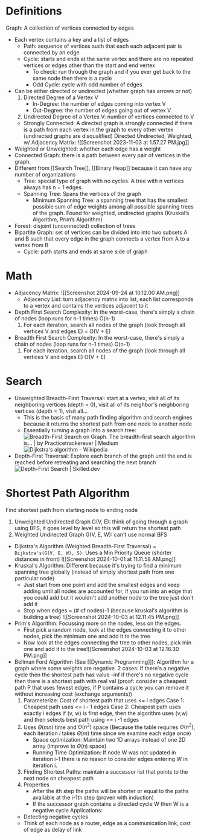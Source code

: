 # Definitions
Graph: A collection of vertices connected by edges
- Each vertex contains a key and a list of edges
	- Path: sequence of vertices such that each each adjacent pair is connected by an edge
	- Cycle: starts and ends at the same vertex and there are no repeated vertices  or edges other than the start and end vertex
		- To check: run through the graph and if you ever get back to the same node then there is a cycle
		- Odd Cycle: cycle with odd number of edges
- Can be either directed or undirected (whether graph has arrows or not)
	1. Directed Degree of a Vertex V
		- In-Degree: the number of edges coming into vertex V
		- Out-Degree: the number of edges going out of vertex V
	2. Undirected Degree of a Vertex V: number of vertices connected to V
	- Strongly Connected: A directed graph is strongly connected if there is a path from each vertex in the graph to every other vertex (undirected graphs are disqualified)
	Directed                                                                                                                                  Undirected, Weighted, w/ Adjacency Matrix: ![[Screenshot 2023-11-03 at 1.57.27 PM.jpg]]
- Weighted or Unweighted: whether each edge has a weight
- Connected Graph: there is a path between every pair of vertices in the graph.
- Different from [[Search Tree]], [[Binary Heap]] because it can have any number of organizations
	- Tree: special type of graph with no cycles. A tree with n vertices always has n − 1 edges.
	- Spanning Tree: Spans the vertices of the graph
		- Minimum Spanning Tree: a spanning tree that has the smallest possible sum of edge weights among all possible spanning trees of the graph. Found for weighted, undirected graphs (Kruskal’s Algorithm, Prim’s Algorithm)
- Forest: disjoint (unconnected) collection of trees
- Bipartite Graph: set of vertices can be divided into into two subsets A and B such that every edge in the graph connects a vertex from A to a vertex from B
	- Cycle: path starts and ends at same side of graph
# Math
- Adjacency Matrix: ![[Screenshot 2024-09-24 at 10.12.00 AM.png]]
	- Adjacency List: turn adjacency matrix into list, each list corresponds to a vertex and contains the vertices adjacent to it
- Depth First Search Complexity: In the worst-case, there's simply a chain of nodes (loop runs for n-1 times) O(n-1)
	1. For each iteration, search all nodes of the graph (look through all vertices V and edges E) = O(V + E)
- Breadth First Search Complexity: In the worst-case, there's simply a chain of nodes (loop runs for n-1 times) O(n-1)
	1. For each iteration, search all nodes of the graph (look through all vertices V and edges E) O(V + E)

# Search
- Unweighted Breadth-First Traversal: start at a vertex, visit all of its neighboring vertices (depth = 0), visit all of its neighbor's neighboring vertices (depth = 1), visit all...
	- This is the basis of many path finding algorithm and search engines because it returns the shortest path from one node to another node
	- Essentially turning a graph into a search tree:
																						![Breadth-First Search on Graph. The breadth-first search algorithm is… | by  Practicetrackerever | Medium](https://miro.medium.com/v2/resize:fit:679/0*OXJgetr0xmAQ-2_N.gif)
																							![Dijkstra's algorithm - Wikipedia](https://upload.wikimedia.org/wikipedia/commons/thumb/5/57/Dijkstra_Animation.gif/220px-Dijkstra_Animation.gif)
- Depth-First Traversal: Explore each branch of the graph until the end is reached before retreating and searching the next branch
																							![Depth-First Search | Skilled.dev](https://skilled.dev/images/dfs.gif)
# Shortest Path Algorithm
Find shortest path from starting node to ending node
1. Unweighted Undirected Graph G(V, E): think of going through a graph using BFS, it goes level by level so this will return the shortest path
2. Weighted Undirected Graph G(V, E, W): can't use normal BFS 

- Dijkstra's Algorithm (Weighted Breadth-First Traversal) = `Dijkstra's(G(V, E, W), S)`: Uses a Min Priority Queue (shorter distances in front)
![[Screenshot 2024-10-01 at 11.11.58 AM.png]]
- Kruskal's Algorithm: Different because it's trying to find a minimum spanning tree globally (instead of simply shortest path from one particular node)
	- Just start from one point and add the smallest edges and keep adding until all nodes are accounted for, if you run into an edge that you could add but it wouldn't add another node to the tree just don't add it
	- Stop when edges = (# of nodes)-1 (because kruskal's algorithm is building a tree)
									![[Screenshot 2024-10-03 at 12.11.45 PM.png]]
- Prim's Algorithm: Focussing more on the nodes, less on the edges.
	- First pick a random node, look at the edges connecting it to other nodes, pick the minimum one and add it to the tree
	- Now look at the edges connecting the tree to other nodes, pick min one and add it to the tree![[Screenshot 2024-10-03 at 12.16.30 PM.png]]
- Bellman Ford Algorithm (See [[Dynamic Programming]]): Algorithm for a graph where some weights are negative. 
	2 cases: 
	if there's a negative cycle then the shortest path has value -inf
	if there's no negative cycle then there is a shortest path with real val (proof: consider a cheapest path P that uses fewest edges, if P contains a cycle you can remove it without increasing cost (exchange arguments))
	1. Parameterize: Cost of shortest path that uses <= i edges
		Case 1: Cheapest path uses <= i - 1 edges
		Case 2: Cheapest path uses exactly i edges
			if (v, w) is first edge, then the algorithm uses (v,w) and then selects best path using <= i -1 edges
	2. Uses $\Theta(mn)$ time and $\Theta(n^2)$ space (Because the table requires $\Theta(n^2)$, each iteration $i$ takes $\Theta(m)$ time since we examine each edge once)
		- Space optimization: Maintain two 1D arrays instead of one 2D array (improve to $\Theta(n)$ space)
		- Running Time Optimization: If node W was not updated in iteration i-1 there is no reason to consider edges entering W in iteration i. 
	3. Finding Shortest Paths: maintain a successor list that points to the next node on cheapest path
	4. Properties
		- After the ith step the paths will be shorter or equal to the paths available at the i-1th step (proven with induction)
		- If the successor graph contains a directed cycle W then W is a negative cycle
	Applications: 
	 - Detecting negative cycles
	 - Think of each node as a router, edge as a communication link, cost of edge as delay of link